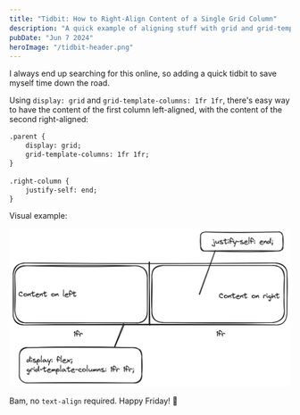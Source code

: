 ```yaml
---
title: "Tidbit: How to Right-Align Content of a Single Grid Column"
description: "A quick example of aligning stuff with grid and grid-template-columns"
pubDate: "Jun 7 2024"
heroImage: "/tidbit-header.png"
---
```


I always end up searching for this online, so adding a quick tidbit to save myself time down the road.

Using `display: grid` and `grid-template-columns: 1fr 1fr`, there's easy way to have the content of the first column left-aligned, with the content of the second right-aligned:

```
.parent {
    display: grid;
    grid-template-columns: 1fr 1fr;
}

.right-column {
    justify-self: end;
}
```

Visual example:

![A visual example of the aforementioned CSS](../../../public/align-right-grid-template-column.png)

Bam, no `text-align` required. Happy Friday! 🍺
